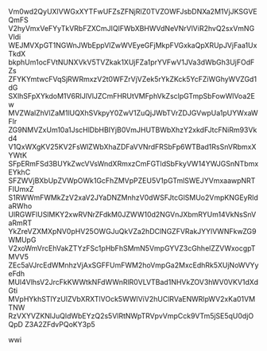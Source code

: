 Vm0wd2QyUXlVWGxXYTFwUFZsZFNjRlZ0TVZOWFJsbDNXa2M1VjJKSGVEQmFS
V2hyVmxVeFYyTkVRbFZXCmJIQlFWbXBHWVdNeVNrVlViR2hvQ2sxVmNGVldi
WEJMVXpGT1NGWnJWbEppVlZwWVEyeGFjMkpFVGxkaQpXRUpJVjFaa1UxTkdX
bkphUm1ocFVtNUNXVkV5TVZkak1XUjFZa1prYVFwV1JVa3dWbGh3UjFOdFZs
ZFYKYmtwcFVqSjRWRmxzV2t0WFZrVjVZek5rYkZKck5YcFZiWGhyWVZGd1dG
SXlhSFpXYkdoM1V6RlJlVlJZCmFHRUtVMFphVkZsclpGTmpSbFowWlVoa2Ew
MVZWalZhVlZaM1lUQXhSVkpyY0ZwV1ZuQjJWbTVrZDJGVwpUa1pUYWxaWFlr
ZG9NMVZxUm10a1JscHlDbHBIYjB0VmJHUTBWbXhzY2xkdFJtcFNiRm93Vkd4
V1QxWXgKV25KV2FsWlZWbXhaZDFaVVNrdFRSbFp6WTBad1RsSnVRbmxXYWtK
SFpERmFSd3BUYkZwcVVsWndXRmxzCmFGTldSbFkyVW14YWJGSnNTbmxEYkhC
SFZWVjBXbUpZVWpOWk1GcFhZMVpPZEU5V1pGTmlSWEJYVmxaawpNRTFIUmxZ
S1RWWmFWMkZzV2xaV2JYaDNZMnhzV0dWSFJtcGlSMUo2VmpKNGEyRldaRWho
UlRGWFlUSlMKY2xwRVNrZFdkM0JZWW10d2NGVnJXbmRYUm14VkNsSnVaRmRT
YkZreVZXMXpNV0pHV25OWGJuQkVZa2hDClNGZFVRakJYYlVWNFkwZG9WMUpG
V2xoWmVrcEhVakZTYzFSc1pHbFhSMmN5VmpGYVZ3cGhhelZZVWxocgpTMVV5
ZEc5aVJrcEdWMnhzVjAxSGFFUmFWM2hoVmpGa2MxcEdhRk5XUjNoWVYyeFdh
MUl4VlhsV2JrcFkKWWtkNFdWWnRlR0VLVTBad1NHVkZOV3hWV0VKV1dXdGti
MVpHYkhSTlYzUlZVbXRXTlVOck5WWlViV2hUClRVaENWRlpWV2xKa01VMTNW
RzVXYVZKNlJuQldWbEYzQ2s5VlRtNWpTRVpvVmpCck9VTm5jSE5qU0djOQpD
Z3A2ZFdvPQoKY3p5

wwi